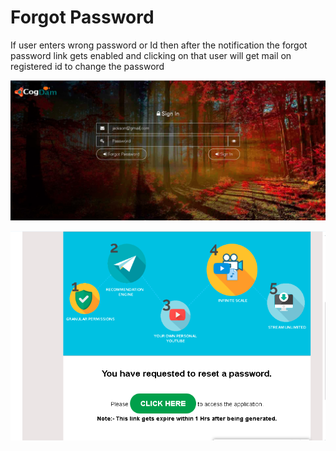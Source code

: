 # Forgot Password

If user enters wrong password or Id then after the notification the forgot password link gets enabled and clicking on that user will get mail on registered id to change the password

![](../.gitbook/assets/image%20%28102%29.png)

![](../.gitbook/assets/image%20%28108%29.png)



